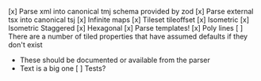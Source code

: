 

[x] Parse xml into canonical tmj schema provided by zod
[x] Parse external tsx into canonical tsj
[x] Infinite maps
[x] Tileset tileoffset
[x] Isometric
[x] Isometric Staggered
[x] Hexagonal
[x] Parse templates!
[x] Poly lines
[ ] There are a number of tiled properties that have assumed defaults if they don't exist
  - These should be documented or available from the parser
  - Text is a big one
[ ] Tests?